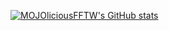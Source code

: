 [![MOJOliciousFFTW's GitHub stats](https://github-readme-stats.vercel.app/api?username=MOJOliciousFFTW)](https://github.com/anuraghazra/github-readme-stats)


<!--
**MOJOliciousFTW/MOJOliciousFTW** is a ✨ _special_ ✨ repository because its `README.md` (this file) appears on your GitHub profile.

Here are some ideas to get you started:

- 🔭 I’m currently working on ...
- 🌱 I’m currently learning ...
- 👯 I’m looking to collaborate on ...
- 🤔 I’m looking for help with ...
- 💬 Ask me about ...
- 📫 How to reach me: ...
- 😄 Pronouns: ...
- ⚡ Fun fact: ...
-->
